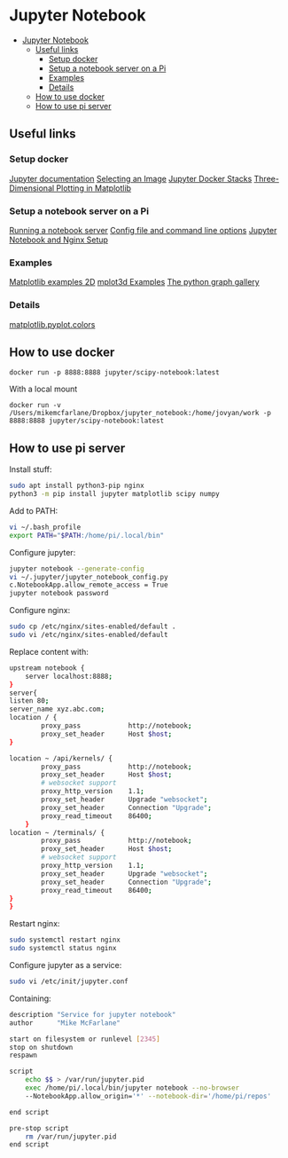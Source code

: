 # Jupyter Notebook

- [Jupyter Notebook](#jupyter-notebook)
  - [Useful links](#useful-links)
    - [Setup docker](#setup-docker)
    - [Setup a notebook server on a Pi](#setup-a-notebook-server-on-a-pi)
    - [Examples](#examples)
    - [Details](#details)
  - [How to use docker](#how-to-use-docker)
  - [How to use pi server](#how-to-use-pi-server)

## Useful links

### Setup docker

[Jupyter documentation](https://jupyter.org/documentation)
[Selecting an Image](https://jupyter-docker-stacks.readthedocs.io/en/latest/using/selecting.html#core-stacks)
[Jupyter Docker Stacks](https://jupyter-docker-stacks.readthedocs.io/en/latest/index.html)
[Three-Dimensional Plotting in Matplotlib](https://jakevdp.github.io/PythonDataScienceHandbook/04.12-three-dimensional-plotting.html)

### Setup a notebook server on a Pi

[Running a notebook server](https://jupyter-notebook.readthedocs.io/en/stable/public_server.html)
[Config file and command line options](https://jupyter-notebook.readthedocs.io/en/stable/config.html)
[Jupyter Notebook and Nginx Setup](https://aptro.github.io/server/architecture/2016/06/21/Jupyter-Notebook-Nginx-Setup.html)

### Examples

[Matplotlib examples 2D](https://matplotlib.org/3.1.0/gallery/index.html)
[mplot3d Examples](https://matplotlib.org/2.0.0/examples/mplot3d/index.html)
[The python graph gallery](http://python-graph-gallery.com/barplot/)

### Details

[matplotlib.pyplot.colors](https://matplotlib.org/api/_as_gen/matplotlib.pyplot.colors.html)

## How to use docker

```
docker run -p 8888:8888 jupyter/scipy-notebook:latest
```

With a local mount

```
docker run -v /Users/mikemcfarlane/Dropbox/jupyter_notebook:/home/jovyan/work -p 8888:8888 jupyter/scipy-notebook:latest
```

## How to use pi server

Install stuff:

```bash
sudo apt install python3-pip nginx
python3 -m pip install jupyter matplotlib scipy numpy
```

Add to PATH:
```bash
vi ~/.bash_profile
export PATH="$PATH:/home/pi/.local/bin" 
```

Configure jupyter:

```bash
jupyter notebook --generate-config
vi ~/.jupyter/jupyter_notebook_config.py
c.NotebookApp.allow_remote_access = True
jupyter notebook password
```

Configure nginx:

```bash
sudo cp /etc/nginx/sites-enabled/default .
sudo vi /etc/nginx/sites-enabled/default
```

Replace content with:

```bash
upstream notebook {
    server localhost:8888;
}
server{
listen 80;
server_name xyz.abc.com;
location / {
        proxy_pass            http://notebook;
        proxy_set_header      Host $host;
}

location ~ /api/kernels/ {
        proxy_pass            http://notebook;
        proxy_set_header      Host $host;
        # websocket support
        proxy_http_version    1.1;
        proxy_set_header      Upgrade "websocket";
        proxy_set_header      Connection "Upgrade";
        proxy_read_timeout    86400;
    }
location ~ /terminals/ {
        proxy_pass            http://notebook;
        proxy_set_header      Host $host;
        # websocket support
        proxy_http_version    1.1;
        proxy_set_header      Upgrade "websocket";
        proxy_set_header      Connection "Upgrade";
        proxy_read_timeout    86400;
}
}
```

Restart nginx:

```bash
sudo systemctl restart nginx
sudo systemctl status nginx
```

Configure jupyter as a service:

```bash
sudo vi /etc/init/jupyter.conf
```

Containing:

```bash
description "Service for jupyter notebook"
author      "Mike McFarlane"

start on filesystem or runlevel [2345]
stop on shutdown
respawn

script
    echo $$ > /var/run/jupyter.pid
    exec /home/pi/.local/bin/jupyter notebook --no-browser 
    --NotebookApp.allow_origin='*' --notebook-dir='/home/pi/repos'

end script

pre-stop script
    rm /var/run/jupyter.pid
end script
```


